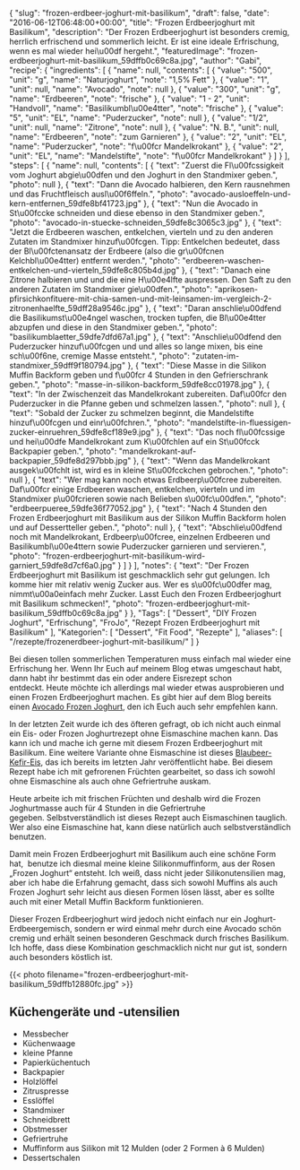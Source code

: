 {
    "slug": "frozen-erdbeer-joghurt-mit-basilikum",
    "draft": false,
    "date": "2016-06-12T06:48:00+00:00",
    "title": "Frozen Erdbeerjoghurt mit Basilikum",
    "description": "Der Frozen Erdbeerjoghurt ist besonders cremig, herrlich erfrischend und sommerlich leicht. Er ist eine ideale Erfrischung, wenn es mal wieder hei\u00df hergeht.",
    "featuredImage": "frozen-erdbeerjoghurt-mit-basilikum_59dffb0c69c8a.jpg",
    "author": "Gabi",
    "recipe": {
        "ingredients": [
            {
                "name": null,
                "contents": [
                    {
                        "value": "500",
                        "unit": "g",
                        "name": "Naturjoghurt",
                        "note": "1,5% Fett"
                    },
                    {
                        "value": "1",
                        "unit": null,
                        "name": "Avocado",
                        "note": null
                    },
                    {
                        "value": "300",
                        "unit": "g",
                        "name": "Erdbeeren",
                        "note": "frische"
                    },
                    {
                        "value": "1 - 2",
                        "unit": "Handvoll",
                        "name": "Basilikumbl\u00e4tter",
                        "note": "frische"
                    },
                    {
                        "value": "5",
                        "unit": "EL",
                        "name": "Puderzucker",
                        "note": null
                    },
                    {
                        "value": "1\/2",
                        "unit": null,
                        "name": "Zitrone",
                        "note": null
                    },
                    {
                        "value": "N. B.",
                        "unit": null,
                        "name": "Erdbeeren",
                        "note": "zum Garnieren"
                    },
                    {
                        "value": "2",
                        "unit": "EL",
                        "name": "Puderzucker",
                        "note": "f\u00fcr Mandelkrokant"
                    },
                    {
                        "value": "2",
                        "unit": "EL",
                        "name": "Mandelstifte",
                        "note": "f\u00fcr Mandelkrokant"
                    }
                ]
            }
        ],
        "steps": [
            {
                "name": null,
                "contents": [
                    {
                        "text": "Zuerst die Fl\u00fcssigkeit vom Joghurt abgie\u00dfen und den Joghurt in den Standmixer geben.",
                        "photo": null
                    },
                    {
                        "text": "Dann die Avocado halbieren, den Kern rausnehmen und das Fruchtfleisch ausl\u00f6ffeln.",
                        "photo": "avocado-ausloeffeln-und-kern-entfernen_59dfe8bf41723.jpg"
                    },
                    {
                        "text": "Nun die Avocado in St\u00fccke schneiden und diese ebenso in den Standmixer geben.",
                        "photo": "avocado-in-stuecke-schneiden_59dfe8c3065c3.jpg"
                    },
                    {
                        "text": "Jetzt die Erdbeeren waschen, entkelchen, vierteln und zu den anderen Zutaten im Standmixer hinzuf\u00fcgen. Tipp: Entkelchen bedeutet, dass der Bl\u00fctenansatz der Erdbeere (also die gr\u00fcnen Kelchbl\u00e4tter) entfernt werden.",
                        "photo": "erdbeeren-waschen-entkelchen-und-vierteln_59dfe8c805b4d.jpg"
                    },
                    {
                        "text": "Danach eine Zitrone halbieren und und die eine H\u00e4lfte auspressen. Den Saft zu den anderen Zutaten im Standmixer gie\u00dfen.",
                        "photo": "aprikosen-pfirsichkonfituere-mit-chia-samen-und-mit-leinsamen-im-vergleich-2-zitronenhaelfte_59dff28a9546c.jpg"
                    },
                    {
                        "text": "Daran anschlie\u00dfend die Basilikumst\u00e4ngel waschen, trocken tupfen, die Bl\u00e4tter abzupfen und diese in den Standmixer geben.",
                        "photo": "basilikumblaetter_59dfe7dfd67a1.jpg"
                    },
                    {
                        "text": "Anschlie\u00dfend den Puderzucker hinzuf\u00fcgen und und alles so lange mixen, bis eine sch\u00f6ne, cremige Masse entsteht.",
                        "photo": "zutaten-im-standmixer_59dff9f180794.jpg"
                    },
                    {
                        "text": "Diese Masse in die Silikon Muffin Backform geben und f\u00fcr 4 Stunden in den Gefrierschrank geben.",
                        "photo": "masse-in-silikon-backform_59dfe8cc01978.jpg"
                    },
                    {
                        "text": "In der Zwischenzeit das Mandelkrokant zubereiten. Daf\u00fcr den Puderzucker in die Pfanne geben und schmelzen lassen.",
                        "photo": null
                    },
                    {
                        "text": "Sobald der Zucker zu schmelzen beginnt, die Mandelstifte hinzuf\u00fcgen und einr\u00fchren.",
                        "photo": "mandelstifte-in-fluessigen-zucker-einruehren_59dfe8cf189e9.jpg"
                    },
                    {
                        "text": "Das noch fl\u00fcssige und hei\u00dfe Mandelkrokant zum K\u00fchlen auf ein St\u00fcck Backpapier geben.",
                        "photo": "mandelkrokant-auf-backpapier_59dfe8d297bbb.jpg"
                    },
                    {
                        "text": "Wenn das Mandelkrokant ausgek\u00fchlt ist, wird es in kleine St\u00fcckchen gebrochen.",
                        "photo": null
                    },
                    {
                        "text": "Wer mag kann noch etwas Erdbeerp\u00fcree zubereiten. Daf\u00fcr einige Erdbeeren waschen, entkelchen, vierteln und im Standmixer p\u00fcrieren sowie nach Belieben s\u00fc\u00dfen.",
                        "photo": "erdbeerpueree_59dfe36f77052.jpg"
                    },
                    {
                        "text": "Nach 4 Stunden den Frozen Erdbeerjoghurt mit Basilikum aus der Silikon Muffin Backform holen und auf Dessertteller geben.",
                        "photo": null
                    },
                    {
                        "text": "Abschlie\u00dfend noch mit Mandelkrokant, Erdbeerp\u00fcree, einzelnen Erdbeeren und Basilikumbl\u00e4ttern sowie Puderzucker garnieren und servieren.",
                        "photo": "frozen-erdbeerjoghurt-mit-basilikum-wird-garniert_59dfe8d7cf6a0.jpg"
                    }
                ]
            }
        ],
        "notes": {
            "text": "Der Frozen Erdbeerjoghurt mit Basilikum ist geschmacklich sehr gut gelungen. Ich komme hier mit relativ wenig Zucker aus. Wer es s\u00fc\u00dfer mag, nimmt\u00a0einfach mehr Zucker. Lasst Euch den Frozen Erdbeerjoghurt mit Basilikum schmecken!",
            "photo": "frozen-erdbeerjoghurt-mit-basilikum_59dffb0c69c8a.jpg"
        }
    },
    "Tags": [
        "Dessert",
        "DIY Frozen Joghurt",
        "Erfrischung",
        "FroJo",
        "Rezept Frozen Erdbeerjoghurt mit Basilikum"
    ],
    "Kategorien": [
        "Dessert",
        "Fit Food",
        "Rezepte"
    ],
    "aliases": [
        "\/rezepte\/frozenerdbeer-joghurt-mit-basilikum\/"
    ]
}

Bei diesen tollen sommerlichen Temperaturen muss einfach mal wieder eine Erfrischung her. Wenn Ihr Euch auf meinem Blog etwas umgeschaut habt, dann habt ihr bestimmt das ein oder andere Eisrezept schon entdeckt. Heute möchte ich allerdings mal wieder etwas ausprobieren und einen Frozen Erdbeerjoghurt machen. Es gibt hier auf dem Blog bereits einen [Avocado Frozen Joghurt][1], den ich Euch auch sehr empfehlen kann.

In der letzten Zeit wurde ich des öfteren gefragt, ob ich nicht auch einmal ein Eis- oder Frozen Joghurtrezept ohne Eismaschine machen kann. Das kann ich und mache ich gerne mit diesem Frozen Erdbeerjoghurt mit Basilikum. Eine weitere Variante ohne Eismaschine ist dieses [Blaubeer-Kefir-Eis][2], das ich bereits im letzten Jahr veröffentlicht habe. Bei diesem Rezept habe ich mit gefrorenen Früchten gearbeitet, so dass ich sowohl ohne Eismaschine als auch ohne Gefriertruhe auskam.

Heute arbeite ich mit frischen Früchten und deshalb wird die Frozen Joghurtmasse auch für 4 Stunden in die Gefriertruhe gegeben. Selbstverständlich ist dieses Rezept auch Eismaschinen tauglich. Wer also eine Eismaschine hat, kann diese natürlich auch selbstverständlich benutzen.

Damit mein Frozen Erdbeerjoghurt mit Basilikum auch eine schöne Form hat,  benutze ich diesmal meine kleine Silikonmuffinform, aus der Rosen &#8222;Frozen Joghurt&#8220; entsteht. Ich weiß, dass nicht jeder Silikonutensilien mag, aber ich habe die Erfahrung gemacht, dass sich sowohl Muffins als auch Frozen Joghurt sehr leicht aus diesen Formen lösen lässt, aber es sollte auch mit einer Metall Muffin Backform funktionieren.

Dieser Frozen Erdbeerjoghurt wird jedoch nicht einfach nur ein Joghurt-Erdbeergemisch, sondern er wird einmal mehr durch eine Avocado schön cremig und erhält seinen besonderen Geschmack durch frisches Basilikum. Ich hoffe, dass diese Kombination geschmacklich nicht nur gut ist, sondern auch besonders köstlich ist.

{{< photo filename="frozen-erdbeerjoghurt-mit-basilikum_59dffb12880fc.jpg" >}}

## Küchengeräte und -utensilien

 * Messbecher
 * Küchenwaage
 * kleine Pfanne
 * Papierküchentuch
 * Backpapier
 * Holzlöffel
 * Zitruspresse
 * Esslöffel
 * Standmixer
 * Schneidbrett
 * Obstmesser
 * Gefriertruhe
 * Muffinform aus Silikon mit 12 Mulden (oder 2 Formen à 6 Mulden)
 * Dessertschalen

 [1]: https://kochfokus.de/rezepte/avocado-frozen-joghurt/
 [2]: https://kochfokus.de/rezepte/blaubeer-kefir-eis-ohne-eismaschine/